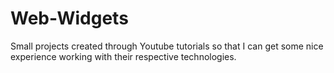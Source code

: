 # Web-Widgets

Small projects created through Youtube tutorials so that I can get some nice experience working with their respective technologies.
